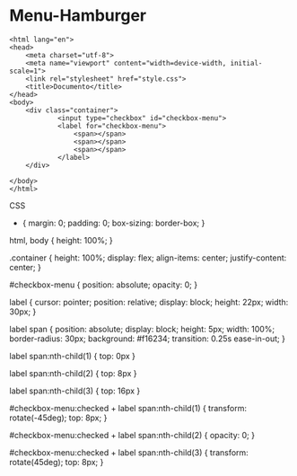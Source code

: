 # Menu-Hamburger

<!DOCTYPE html>
	<html lang="en">
	<head>
		<meta charset="utf-8">
		<meta name="viewport" content="width=device-width, initial-scale=1">
		<link rel="stylesheet" href="style.css">
		<title>Documento</title>
	</head>
	<body>
		<div class="container">
				<input type="checkbox" id="checkbox-menu">
				<label for="checkbox-menu">
					<span></span>
					<span></span>
					<span></span>
				</label>
		</div>
	
	</body>
	</html>
  
  CSS
  
  * {
	margin: 0;
	padding: 0;
	box-sizing: border-box;
}

html, body {
	height: 100%;
}

.container {
	height: 100%;
	display: flex;
	align-items: center;
	justify-content: center;
}

#checkbox-menu {
	position: absolute;
	opacity: 0;
}

label {
	cursor: pointer;
	position: relative;
	display: block;
	height: 22px;
	width: 30px;
}

label span {
	position: absolute;
	display: block;
	height: 5px;
	width: 100%;
	border-radius: 30px;
	background: #f16234;
	transition: 0.25s ease-in-out;
}

label span:nth-child(1) {
	top: 0px
}

label span:nth-child(2) {
	top: 8px
}

label span:nth-child(3) {
	top: 16px
}

#checkbox-menu:checked + label span:nth-child(1) {
	transform: rotate(-45deg);
	top: 8px;
}

#checkbox-menu:checked + label span:nth-child(2) {
	opacity: 0;
}

#checkbox-menu:checked + label span:nth-child(3) {
	transform: rotate(45deg);
	top: 8px;
}
